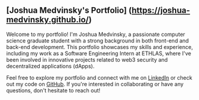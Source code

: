 ## [Joshua Medvinsky's Portfolio] (https://joshua-medvinsky.github.io/)

Welcome to my portfolio! I'm Joshua Medvinsky, a passionate computer science graduate student with a strong background in both front-end and back-end development. This portfolio showcases my skills and experience, including my work as a Software Engineering Intern at ETHLAS, where I've been involved in innovative projects related to web3 security and decentralized applications (dApps).

Feel free to explore my portfolio and connect with me on [LinkedIn](https://www.linkedin.com/in/joshua-medvinsky/) or check out my code on [GitHub](https://github.com/Joshua-Medvinsky). If you're interested in collaborating or have any questions, don't hesitate to reach out!


